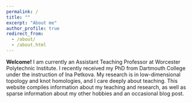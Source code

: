 ```yaml
---
permalink: /
title: ""
excerpt: "About me"
author_profile: true
redirect_from: 
  - /about/
  - /about.html
---
```


**Welcome!** I am currently an Assistant Teaching Professor at Worcester Polytechnic Institute. I recently received my PhD from Dartmouth College under the instruction of Ina Petkova. My research is in low-dimensional topology and knot homologies, and I care deeply about teaching. This website compiles information about my teaching and research, as well as sparse information about my other hobbies and an occasional blog post. 